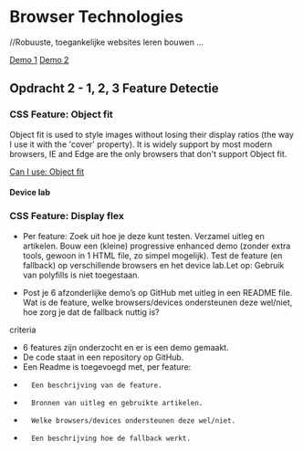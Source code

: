 # Browser Technologies
//Robuuste, toegankelijke websites leren bouwen … 

[Demo 1](https://jamalvr.github.io/browser-technologies/opdracht2/demo1/1.html)
[Demo 2](https://jamalvr.github.io/browser-technologies/opdracht2/demo2/2.html#)


## Opdracht 2 - 1, 2, 3 Feature Detectie

### CSS Feature: Object fit
Object fit is used to style images without losing their display ratios (the way I use it with the 'cover' property).
It is widely support by most modern browsers, IE and Edge are the only browsers that don't support Object fit.

[Can I use: Object fit](https://caniuse.com/#search=object-fit)

#### Device lab


### CSS Feature: Display flex

- Per feature: Zoek uit hoe je deze kunt testen. Verzamel uitleg en artikelen. Bouw een (kleine) progressive enhanced demo (zonder extra tools, gewoon in 1 HTML file, zo simpel mogelijk). Test de feature (en fallback) op verschillende browsers en het device lab.Let op: Gebruik van polyfills is niet toegestaan.

- Post je 6 afzonderlijke demo’s op GitHub met uitleg in een README file. Wat is de feature, welke browsers/devices ondersteunen deze wel/niet, hoe zorg je dat de fallback nuttig is?

criteria
- 6 features zijn onderzocht en er is een demo gemaakt.
- De code staat in een repository op GitHub.
- Een Readme is toegevoegd met, per feature:
-		Een beschrijving van de feature.
-		Bronnen van uitleg en gebruikte artikelen.
-		Welke browsers/devices ondersteunen deze wel/niet.
-		Een beschrijving hoe de fallback werkt.

 